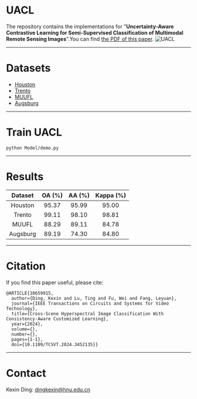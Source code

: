 # UACL
The repository contains the implementations for "**Uncertainty-Aware Contrastive Learning for Semi-Supervised Classification of Multimodal Remote Sensing Images**".You can find [the PDF of this paper](https://ieeexplore.ieee.org/document/10540387).
![UACL](https://github.com/Ding-Kexin/UACL/blob/main/UACL_framework.jpg)
****
# Datasets
- [Houston](https://hyperspectral.ee.uh.edu/?page_id=459)
- [Trento](https://github.com/danfenghong/IEEE_GRSL_EndNet/blob/master/README.md)
- [MUUFL](https://github.com/GatorSense/MUUFLGulfport/)
- [Augsburg](https://github.com/danfenghong/ISPRS_S2FL/blob/main/README.md)
****
# Train UACL
``` 
python Model/demo.py
``` 
****
# Results
| Dataset | OA (%) | AA (%) | Kappa (%) |
| :----: | :----: | :----: | :----: |
| Houston  | 95.37 | 95.99 | 95.00 |
| Trento  | 99.11 | 98.10 | 98.81 |
| MUUFL  | 88.29 | 89.11 | 84.78 |
| Augsburg  | 89.19 | 74.30 | 84.80 |
****
# Citation
If you find this paper useful, please cite:
```
@ARTICLE{10659915,
  author={Ding, Kexin and Lu, Ting and Fu, Wei and Fang, Leyuan},
  journal={IEEE Transactions on Circuits and Systems for Video Technology}, 
  title={Cross-Scene Hyperspectral Image Classification With Consistency-Aware Customized Learning}, 
  year={2024},
  volume={},
  number={},
  pages={1-1},
  doi={10.1109/TCSVT.2024.3452135}}
```
****
# Contact
Kexin Ding: [dingkexin@hnu.edu.cn](dingkexin@hnu.edu.cn)
